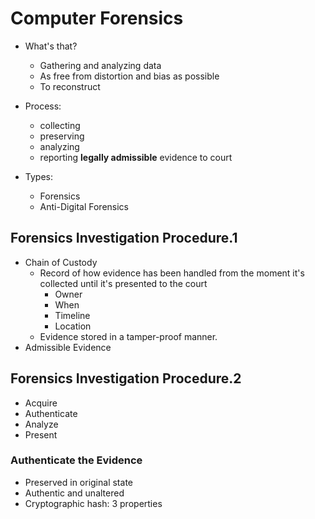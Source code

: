 # Computer Forensics

- What's that?
    - Gathering and analyzing data
    - As free from distortion and bias as possible
    - To reconstruct

- Process:
    - collecting
    - preserving
    - analyzing
    - reporting **legally admissible** evidence to court

- Types:
    - Forensics
    - Anti-Digital Forensics

## Forensics Investigation Procedure.1

- Chain of Custody
    - Record of how evidence has been handled from the moment it's collected until it's presented to the court
        - Owner
        - When
        - Timeline
        - Location
    - Evidence stored in a tamper-proof manner.
- Admissible Evidence

## Forensics Investigation Procedure.2

- Acquire
- Authenticate
- Analyze
- Present

### Authenticate the Evidence

- Preserved in original state
- Authentic and unaltered
- Cryptographic hash: 3 properties